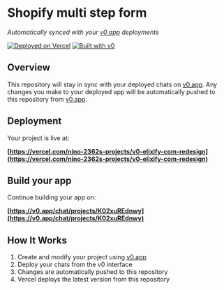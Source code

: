 # Shopify multi step form

*Automatically synced with your [v0.app](https://v0.app) deployments*

[![Deployed on Vercel](https://img.shields.io/badge/Deployed%20on-Vercel-black?style=for-the-badge&logo=vercel)](https://vercel.com/nino-2362s-projects/v0-elixify-com-redesign)
[![Built with v0](https://img.shields.io/badge/Built%20with-v0.app-black?style=for-the-badge)](https://v0.app/chat/projects/K02xuREdnwy)

## Overview

This repository will stay in sync with your deployed chats on [v0.app](https://v0.app).
Any changes you make to your deployed app will be automatically pushed to this repository from [v0.app](https://v0.app).

## Deployment

Your project is live at:

**[https://vercel.com/nino-2362s-projects/v0-elixify-com-redesign](https://vercel.com/nino-2362s-projects/v0-elixify-com-redesign)**

## Build your app

Continue building your app on:

**[https://v0.app/chat/projects/K02xuREdnwy](https://v0.app/chat/projects/K02xuREdnwy)**

## How It Works

1. Create and modify your project using [v0.app](https://v0.app)
2. Deploy your chats from the v0 interface
3. Changes are automatically pushed to this repository
4. Vercel deploys the latest version from this repository